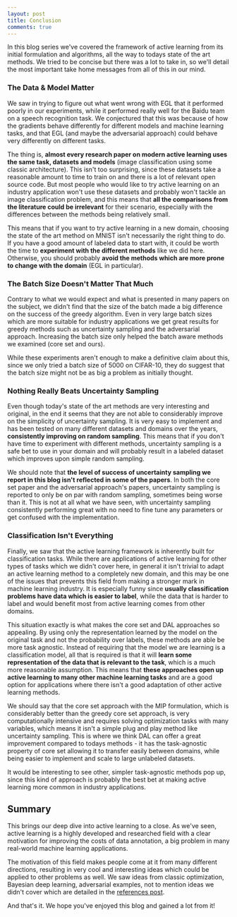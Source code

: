 ```yaml
---
layout: post
title: Conclusion
comments: true
---
```


In this blog series we've covered the framework of active learning from its initial formulation and algorithms, all the way to todays state of the art methods. We tried to be concise but there was a lot to take in, so we'll detail the most important take home messages from all of this in our mind.

### The Data & Model Matter
We saw in trying to figure out what went wrong with EGL that it performed poorly in our experiments, while it performed really well for the Baidu team on a speech recognition task. We conjectured that this was because of how the gradients behave differently for different models and machine learning tasks, and that EGL (and maybe the adversarial approach) could behave very differently on different tasks.

The thing is, **almost every research paper on modern active learning uses the same task, datasets and models** (image classification using some classic architecture). This isn't too surprising, since these datasets take a reasonable amount to time to train on and there is a lot of relevant open source code. But most people who would like to try active learning on an industry application won't use these datasets and probably won't tackle an image classification problem, and this means that **all the comparisons from the literature could be irrelevant** for their scenario, especially with the differences between the methods being relatively small.

This means that if you want to try active learning in a new domain, choosing the state of the art method on MNIST isn't necessarily the right thing to do. If you have a good amount of labeled data to start with, it could be worth the time to **experiment with the different methods** like we did here. Otherwise, you should probably **avoid the methods which are more prone to change with the domain** (EGL in particular).

### The Batch Size Doesn't Matter That Much
Contrary to what we would expect and what is presented in many papers on the subject, we didn't find that the size of the batch made a big difference on the success of the greedy algorithm. Even in very large batch sizes which are more suitable for industry applications we get great results for greedy methods such as uncertainty sampling and the adversarial approach. Increasing the batch size only helped the batch aware methods we examined (core set and ours).

While these experiments aren't enough to make a definitive claim about this, since we only tried a batch size of 5000 on CIFAR-10, they do suggest that the batch size might not be as big a problem as initially thought.

### Nothing Really Beats Uncertainty Sampling
Even though today's state of the art methods are very interesting and original, in the end it seems that they are not able to considerably improve on the simplicity of uncertainty sampling. It is very easy to implement and has been tested on many different datasets and domains over the years, **consistently improving on random sampling**. This means that if you don't have time to experiment with different methods, uncertainty sampling is a safe bet to use in your domain and will probably result in a labeled dataset which improves upon simple random sampling.

We should note that **the level of success of uncertainty sampling we report in this blog isn't reflected in some of the papers**. In both the core set paper and the adversarial approach's papers, uncertainty sampling is reported to only be on par with random sampling, sometimes being worse than it. This is not at all what we have seen, with uncertainty sampling consistently performing great with no need to fine tune any parameters or get confused with the implementation.

### Classification Isn't Everything
Finally, we saw that the active learning framework is inherently built for classification tasks. While there are applications of active learning for other types of tasks which we didn't cover here, in general it isn't trivial to adapt an active learning method to a completely new domain, and this may be one of the issues that prevents this field from making a stronger mark in machine learning industry. It is especially funny since **usually classification problems have data which is easier to label**, while the data that is harder to label and would benefit most from active learning comes from other domains.

This situation exactly is what makes the core set and DAL approaches so appealing. By using only the representation learned by the model on the original task and not the probability over labels, these methods are able be more task agnostic. Instead of requiring that the model we are learning is a classification model, all that is required is that it will **learn some representation of the data that is relevant to the task**, which is a much more reasonable assumption. This means that **these approaches open up active learning to many other machine learning tasks** and are a good option for applications where there isn't a good adaptation of other active learning methods.

We should say that the core set approach with the MIP formulation, which is considerably better than the greedy core set approach, is very computationally intensive and requires solving optimization tasks with many variables, which means it isn't a simple plug and play method like uncertainty sampling. This is where we think DAL can offer a great improvement compared to todays methods - it has the task-agnostic property of core set allowing it to transfer easily between domains, while being easier to implement and scale to large unlabeled datasets.

It would be interesting to see other, simpler task-agnostic methods pop up, since this kind of approach is probably the best bet at making active learning more common in industry applications.

## Summary
This brings our deep dive into active learning to a close. As we've seen, active learning is a highly developed and researched field with a clear motivation for improving the costs of data annotation, a big problem in many real-world machine learning applications.

The motivation of this field makes people come at it from many different directions, resulting in very cool and interesting ideas which could be applied to other problems as well. We saw ideas from classic optimization, Bayesian deep learning, adversarial examples, not to mention ideas we didn't cover which are detailed in the [references post][ref].

And that's it. We hope you've enjoyed this blog and gained a lot from it!

[ref]: https://dsgissin.github.io/DiscriminativeActiveLearning/2018/07/05/References.html
